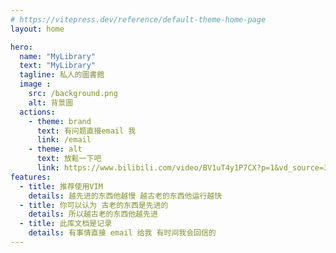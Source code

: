 ```yaml
---
# https://vitepress.dev/reference/default-theme-home-page
layout: home

hero:
  name: "MyLibrary"
  text: "MyLibrary"
  tagline: 私人的圖書館
  image :
    src: /background.png
    alt: 背景圖
  actions:
    - theme: brand
      text: 有问题直接email 我
      link: /email
    - theme: alt
      text: 放鬆一下吧
      link: https://www.bilibili.com/video/BV1uT4y1P7CX?p=1&vd_source=34dde2f2c727e84db53ba60a1814505f
features:
  - title: 推荐使用VIM 
    details: 越先进的东西他越慢 越古老的东西他运行越快
  - title: 你可以认为 古老的东西是先进的
    details: 所以越古老的东西他越先进
  - title: 此库文档是记录
    details: 有事情直接 email 给我 有时间我会回信的 
---
```



